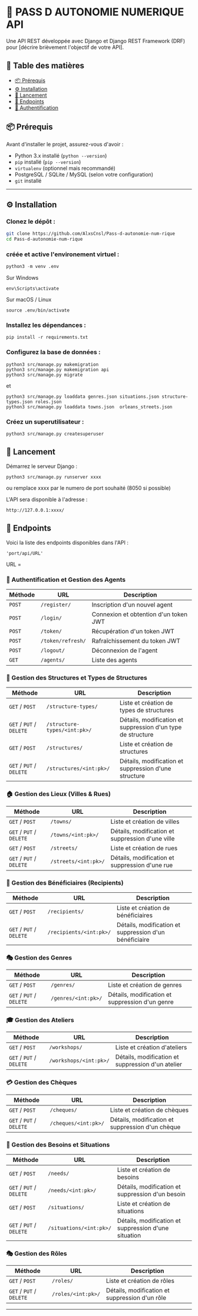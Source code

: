 # 🚀 PASS D AUTONOMIE NUMERIQUE API

Une API REST développée avec Django et Django REST Framework (DRF) pour [décrire brièvement l'objectif de votre API].

## 📌 Table des matières

- [📦 Prérequis](#-prérequis)
- [⚙️ Installation](#️-installation)
- [🚀 Lancement](#-lancement)
- [📡 Endpoints](#-endpoints)
- [🔑 Authentification](#-authentification)


## 📦 Prérequis

Avant d'installer le projet, assurez-vous d'avoir :

- Python 3.x installé (`python --version`)
- `pip` installé (`pip --version`)
- `virtualenv` (optionnel mais recommandé)
- PostgreSQL / SQLite / MySQL (selon votre configuration)
- `git` installé
---

## ⚙️ Installation

### Clonez le dépôt :

```bash
git clone https://github.com/AlxsCnsl/Pass-d-autonomie-num-rique
cd Pass-d-autonomie-num-rique
```

### créée et active l'environement virtuel :

```python
python3 -m venv .env
```

Sur Windows
```
env\Scripts\activate
```
Sur macOS / Linux
```
source .env/bin/activate
```

### Installez les dépendances :

```
pip install -r requirements.txt
```

### Configurez la base de données :

```
python3 src/manage.py makemigration
python3 src/manage.py makemigration api
python3 src/manage.py migrate
```
et

```
python3 src/manage.py loaddata genres.json situations.json structure-types.json roles.json
python3 src/manage.py loaddata towns.json  orleans_streets.json
```

### Créez un superutilisateur :

```
python3 src/manage.py createsuperuser
```

## 🚀 Lancement

Démarrez le serveur Django :
```
python3 src/manage.py runserver xxxx
```
ou remplace xxxx par le numero de port souhaité (8050 si possible)

L'API sera disponible à l'adresse :
```
http://127.0.0.1:xxxx/
```

## 📡 Endpoints

Voici la liste des endpoints disponibles dans l'API :

```
'port/api/URL'
```
URL = 


### 🔐 Authentification et Gestion des Agents


| Méthode | URL | Description |
|---------|-----|------------|
| `POST`  | `/register/` | Inscription d'un nouvel agent |
| `POST`  | `/login/` | Connexion et obtention d'un token JWT |
| `POST`  | `/token/` | Récupération d'un token JWT |
| `POST`  | `/token/refresh/` | Rafraîchissement du token JWT |
| `POST`  | `/logout/` | Déconnexion de l'agent |
| `GET`   | `/agents/` | Liste des agents |

### 🏢 Gestion des Structures et Types de Structures

| Méthode | URL | Description |
|---------|-----|------------|
| `GET` / `POST` | `/structure-types/` | Liste et création de types de structures |
| `GET` / `PUT` / `DELETE` | `/structure-types/<int:pk>/` | Détails, modification et suppression d'un type de structure |
| `GET` / `POST` | `/structures/` | Liste et création de structures |
| `GET` / `PUT` / `DELETE` | `/structures/<int:pk>/` | Détails, modification et suppression d'une structure |

### 🏠 Gestion des Lieux (Villes & Rues)

| Méthode | URL | Description |
|---------|-----|------------|
| `GET` / `POST` | `/towns/` | Liste et création de villes |
| `GET` / `PUT` / `DELETE` | `/towns/<int:pk>/` | Détails, modification et suppression d'une ville |
| `GET` / `POST` | `/streets/` | Liste et création de rues |
| `GET` / `PUT` / `DELETE` | `/streets/<int:pk>/` | Détails, modification et suppression d'une rue |

### 👥 Gestion des Bénéficiaires (Recipients)

| Méthode | URL | Description |
|---------|-----|------------|
| `GET` / `POST` | `/recipients/` | Liste et création de bénéficiaires |
| `GET` / `PUT` / `DELETE` | `/recipients/<int:pk>/` | Détails, modification et suppression d'un bénéficiaire |

### 🎭 Gestion des Genres

| Méthode | URL | Description |
|---------|-----|------------|
| `GET` / `POST` | `/genres/` | Liste et création de genres |
| `GET` / `PUT` / `DELETE` | `/genres/<int:pk>/` | Détails, modification et suppression d'un genre |

### 🎓 Gestion des Ateliers

| Méthode | URL | Description |
|---------|-----|------------|
| `GET` / `POST` | `/workshops/` | Liste et création d'ateliers |
| `GET` / `PUT` / `DELETE` | `/workshops/<int:pk>/` | Détails, modification et suppression d'un atelier |

### 💳 Gestion des Chèques

| Méthode | URL | Description |
|---------|-----|------------|
| `GET` / `POST` | `/cheques/` | Liste et création de chèques |
| `GET` / `PUT` / `DELETE` | `/cheques/<int:pk>/` | Détails, modification et suppression d'un chèque |

### 🚨 Gestion des Besoins et Situations

| Méthode | URL | Description |
|---------|-----|------------|
| `GET` / `POST` | `/needs/` | Liste et création de besoins |
| `GET` / `PUT` / `DELETE` | `/needs/<int:pk>/` | Détails, modification et suppression d'un besoin |
| `GET` / `POST` | `/situations/` | Liste et création de situations |
| `GET` / `PUT` / `DELETE` | `/situations/<int:pk>/` | Détails, modification et suppression d'une situation |

### 🎭 Gestion des Rôles

| Méthode | URL | Description |
|---------|-----|------------|
| `GET` / `POST` | `/roles/` | Liste et création de rôles |
| `GET` / `PUT` / `DELETE` | `/roles/<int:pk>/` | Détails, modification et suppression d'un rôle |

---